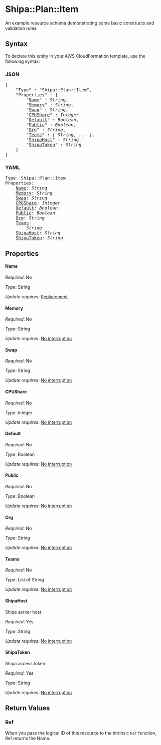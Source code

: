 # Shipa::Plan::Item

An example resource schema demonstrating some basic constructs and validation rules.

## Syntax

To declare this entity in your AWS CloudFormation template, use the following syntax:

### JSON

<pre>
{
    "Type" : "Shipa::Plan::Item",
    "Properties" : {
        "<a href="#name" title="Name">Name</a>" : <i>String</i>,
        "<a href="#memory" title="Memory">Memory</a>" : <i>String</i>,
        "<a href="#swap" title="Swap">Swap</a>" : <i>String</i>,
        "<a href="#cpushare" title="CPUShare">CPUShare</a>" : <i>Integer</i>,
        "<a href="#default" title="Default">Default</a>" : <i>Boolean</i>,
        "<a href="#public" title="Public">Public</a>" : <i>Boolean</i>,
        "<a href="#org" title="Org">Org</a>" : <i>String</i>,
        "<a href="#teams" title="Teams">Teams</a>" : <i>[ String, ... ]</i>,
        "<a href="#shipahost" title="ShipaHost">ShipaHost</a>" : <i>String</i>,
        "<a href="#shipatoken" title="ShipaToken">ShipaToken</a>" : <i>String</i>
    }
}
</pre>

### YAML

<pre>
Type: Shipa::Plan::Item
Properties:
    <a href="#name" title="Name">Name</a>: <i>String</i>
    <a href="#memory" title="Memory">Memory</a>: <i>String</i>
    <a href="#swap" title="Swap">Swap</a>: <i>String</i>
    <a href="#cpushare" title="CPUShare">CPUShare</a>: <i>Integer</i>
    <a href="#default" title="Default">Default</a>: <i>Boolean</i>
    <a href="#public" title="Public">Public</a>: <i>Boolean</i>
    <a href="#org" title="Org">Org</a>: <i>String</i>
    <a href="#teams" title="Teams">Teams</a>: <i>
      - String</i>
    <a href="#shipahost" title="ShipaHost">ShipaHost</a>: <i>String</i>
    <a href="#shipatoken" title="ShipaToken">ShipaToken</a>: <i>String</i>
</pre>

## Properties

#### Name

_Required_: No

_Type_: String

_Update requires_: [Replacement](https://docs.aws.amazon.com/AWSCloudFormation/latest/UserGuide/using-cfn-updating-stacks-update-behaviors.html#update-replacement)

#### Memory

_Required_: No

_Type_: String

_Update requires_: [No interruption](https://docs.aws.amazon.com/AWSCloudFormation/latest/UserGuide/using-cfn-updating-stacks-update-behaviors.html#update-no-interrupt)

#### Swap

_Required_: No

_Type_: String

_Update requires_: [No interruption](https://docs.aws.amazon.com/AWSCloudFormation/latest/UserGuide/using-cfn-updating-stacks-update-behaviors.html#update-no-interrupt)

#### CPUShare

_Required_: No

_Type_: Integer

_Update requires_: [No interruption](https://docs.aws.amazon.com/AWSCloudFormation/latest/UserGuide/using-cfn-updating-stacks-update-behaviors.html#update-no-interrupt)

#### Default

_Required_: No

_Type_: Boolean

_Update requires_: [No interruption](https://docs.aws.amazon.com/AWSCloudFormation/latest/UserGuide/using-cfn-updating-stacks-update-behaviors.html#update-no-interrupt)

#### Public

_Required_: No

_Type_: Boolean

_Update requires_: [No interruption](https://docs.aws.amazon.com/AWSCloudFormation/latest/UserGuide/using-cfn-updating-stacks-update-behaviors.html#update-no-interrupt)

#### Org

_Required_: No

_Type_: String

_Update requires_: [No interruption](https://docs.aws.amazon.com/AWSCloudFormation/latest/UserGuide/using-cfn-updating-stacks-update-behaviors.html#update-no-interrupt)

#### Teams

_Required_: No

_Type_: List of String

_Update requires_: [No interruption](https://docs.aws.amazon.com/AWSCloudFormation/latest/UserGuide/using-cfn-updating-stacks-update-behaviors.html#update-no-interrupt)

#### ShipaHost

Shipa server host

_Required_: Yes

_Type_: String

_Update requires_: [No interruption](https://docs.aws.amazon.com/AWSCloudFormation/latest/UserGuide/using-cfn-updating-stacks-update-behaviors.html#update-no-interrupt)

#### ShipaToken

Shipa access token

_Required_: Yes

_Type_: String

_Update requires_: [No interruption](https://docs.aws.amazon.com/AWSCloudFormation/latest/UserGuide/using-cfn-updating-stacks-update-behaviors.html#update-no-interrupt)

## Return Values

### Ref

When you pass the logical ID of this resource to the intrinsic `Ref` function, Ref returns the Name.
